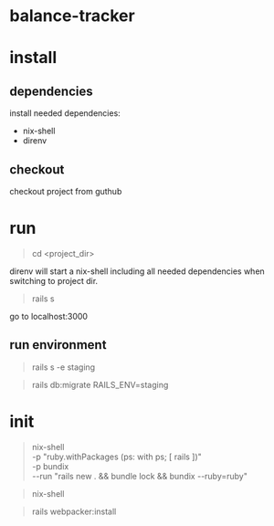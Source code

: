 # balance-tracker

# install
## dependencies
install needed dependencies:
- nix-shell
- direnv

## checkout
checkout project from guthub

# run
> cd <project_dir>

direnv will start a nix-shell including all needed dependencies when switching to project dir.

> rails s

go to localhost:3000

## run environment
> rails s -e staging

> rails db:migrate RAILS_ENV=staging

# init
> nix-shell \
  -p "ruby.withPackages (ps: with ps; [ rails ])" \
  -p bundix \
  --run "rails new . && bundle lock && bundix --ruby=ruby"

> nix-shell

> rails webpacker:install
